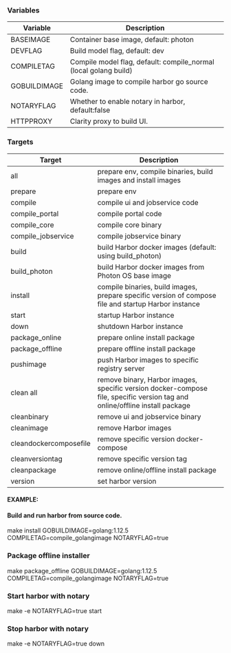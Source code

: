 ### Variables
Variable           | Description
-------------------|-------------
BASEIMAGE          | Container base image, default: photon
DEVFLAG            | Build model flag, default: dev
COMPILETAG         | Compile model flag, default: compile_normal (local golang build)
GOBUILDIMAGE       | Golang image to compile harbor go source code.
NOTARYFLAG         | Whether to enable notary in harbor, default:false
HTTPPROXY          | Clarity proxy to build UI.

### Targets
Target              | Description
--------------------|-------------
all                 | prepare env, compile binaries, build images and install images
prepare             | prepare env
compile             | compile ui and jobservice code
compile_portal      | compile portal code
compile_core        | compile core binary
compile_jobservice  | compile jobservice binary
build               | build Harbor docker images (default: using build_photon)
build_photon        | build Harbor docker images from Photon OS base image
install             | compile binaries, build images, prepare specific version of compose file and startup Harbor instance
start               | startup Harbor instance
down                | shutdown Harbor instance
package_online      | prepare online install package
package_offline     | prepare offline install package
pushimage           | push Harbor images to specific registry server
clean all           | remove binary, Harbor images, specific version docker-compose file, specific version tag and online/offline install package
cleanbinary         | remove ui and jobservice binary
cleanimage          | remove Harbor images
cleandockercomposefile  | remove specific version docker-compose
cleanversiontag     | remove specific version tag
cleanpackage        | remove online/offline install package
version				 | set harbor version

#### EXAMPLE:

#### Build and run harbor from source code.
make install GOBUILDIMAGE=golang:1.12.5 COMPILETAG=compile_golangimage NOTARYFLAG=true

### Package offline installer
make package_offline GOBUILDIMAGE=golang:1.12.5 COMPILETAG=compile_golangimage NOTARYFLAG=true

### Start harbor with notary
make -e NOTARYFLAG=true start

### Stop harbor with notary
make -e NOTARYFLAG=true down
